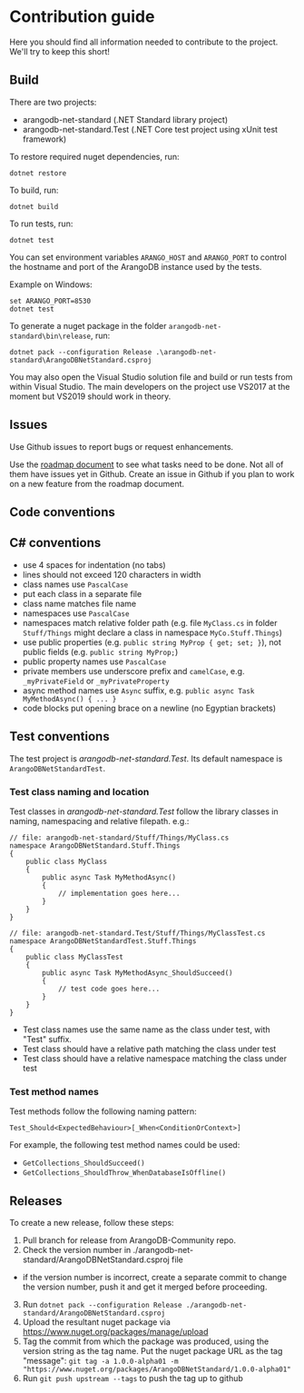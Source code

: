 # Contribution guide

Here you should find all information needed to contribute to the project. We'll try to keep this short!

## Build

There are two projects:

- arangodb-net-standard (.NET Standard library project)
- arangodb-net-standard.Test (.NET Core test project using xUnit test framework)

To restore required nuget dependencies, run:

```
dotnet restore
```

To build, run:

```
dotnet build
```

To run tests, run:

```
dotnet test
```

You can set environment variables `ARANGO_HOST` and `ARANGO_PORT` to control the hostname and port of the ArangoDB instance used by the tests.

Example on Windows:

```
set ARANGO_PORT=8530
dotnet test
```

To generate a nuget package in the folder `arangodb-net-standard\bin\release`, run:

```
dotnet pack --configuration Release .\arangodb-net-standard\ArangoDBNetStandard.csproj
```

You may also open the Visual Studio solution file and build or run tests from within Visual Studio. The main developers on the project use VS2017 at the moment but VS2019 should work in theory.

## Issues

Use Github issues to report bugs or request enhancements.

Use the [roadmap document](project/roadmap.md) to see what tasks need to be done. Not all of them have issues yet in Github. Create an issue in Github if you plan to work on a new feature from the roadmap document.

## Code conventions

## C# conventions

- use 4 spaces for indentation (no tabs)
- lines should not exceed 120 characters in width
- class names use `PascalCase`
- put each class in a separate file
- class name matches file name
- namespaces use `PascalCase`
- namespaces match relative folder path (e.g. file `MyClass.cs` in folder `Stuff/Things` might declare a class in namespace `MyCo.Stuff.Things`)
- use public properties (e.g. `public string MyProp { get; set; }`), not public fields (e.g. `public string MyProp;`)
- public property names use `PascalCase`
- private members use underscore prefix and `camelCase`, e.g. `_myPrivateField` or `_myPrivateProperty`
- async method names use `Async` suffix, e.g. `public async Task MyMethodAsync() { ... }`
- code blocks put opening brace on a newline (no Egyptian brackets)

## Test conventions

The test project is _arangodb-net-standard.Test_. Its default namespace is `ArangoDBNetStandardTest`.

### Test class naming and location

Test classes in _arangodb-net-standard.Test_ follow the library classes in naming, namespacing and relative filepath.
 e.g.:

```
// file: arangodb-net-standard/Stuff/Things/MyClass.cs
namespace ArangoDBNetStandard.Stuff.Things
{
    public class MyClass
    {
        public async Task MyMethodAsync()
        {
            // implementation goes here...
        }
    }
}

// file: arangodb-net-standard.Test/Stuff/Things/MyClassTest.cs
namespace ArangoDBNetStandardTest.Stuff.Things
{
    public class MyClassTest
    {
        public async Task MyMethodAsync_ShouldSucceed()
        {
            // test code goes here...
        }
    }
}
```

- Test class names use the same name as the class under test, with "Test" suffix.
- Test class should have a relative path matching the class under test
- Test class should have a relative namespace matching the class under test

### Test method names

Test methods follow the following naming pattern:

```
Test_Should<ExpectedBehaviour>[_When<ConditionOrContext>]
```

For example, the following test method names could be used:

- `GetCollections_ShouldSucceed()`
- `GetCollections_ShouldThrow_WhenDatabaseIsOffline()`

## Releases

To create a new release, follow these steps:

1. Pull branch for release from ArangoDB-Community repo.
2. Check the version number in ./arangodb-net-standard/ArangoDBNetStandard.csproj file
  - if the version number is incorrect, create a separate commit to change the version number, push it and get it merged before proceeding.
3. Run `dotnet pack --configuration Release ./arangodb-net-standard/ArangoDBNetStandard.csproj`
4. Upload the resultant nuget package via https://www.nuget.org/packages/manage/upload
5. Tag the commit from which the package was produced, using the version string as the tag name. Put the nuget package URL as the tag "message": `git tag -a 1.0.0-alpha01 -m "https://www.nuget.org/packages/ArangoDBNetStandard/1.0.0-alpha01"`
6. Run `git push upstream --tags` to push the tag up to github